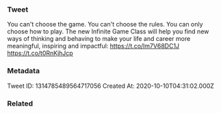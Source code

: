 ### Tweet
You can't choose the game. You can't choose the rules. You can only choose how to play. The new Infinite Game Class will help you find new ways of thinking and behaving to make your life and career more meaningful, inspiring and impactful: https://t.co/lm7V68DC1J https://t.co/t0RnKjhJcp

### Metadata
Tweet ID: 1314785489564717056
Created At: 2020-10-10T04:31:02.000Z

### Related


